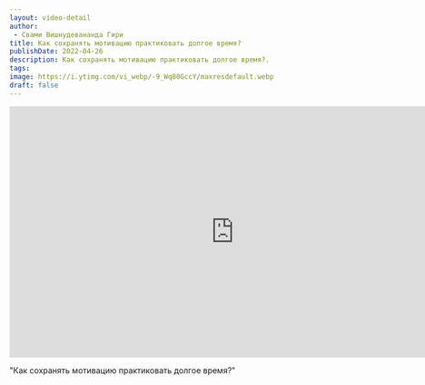 ```yaml
---
layout: video-detail
author:
 - Свами Вишнудевананда Гири
title: Как сохранять мотивацию практиковать долгое время?
publishDate: 2022-04-26
description: Как сохранять мотивацию практиковать долгое время?. 
tags: 
image: https://i.ytimg.com/vi_webp/-9_Wq80GccY/maxresdefault.webp
draft: false
---
```


<iframe width="790" height="444" src="https://www.youtube.com/embed/-9_Wq80GccY" frameborder="0" allowfullscreen=""></iframe> 

  "Как сохранять мотивацию практиковать долгое время?"

  

 